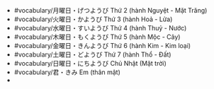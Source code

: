 - #vocabulary/月曜日・げつようび Thứ 2 (hành Nguyệt - Mặt Trăng)
- #vocabulary/火曜日・かようび Thứ 3 (hành Hoả - Lửa)
- #vocabulary/水曜日・すいようび Thứ 4 (hành Thuỷ - Nước)
- #vocabulary/木曜日・もくようび Thứ 5 (hành Mộc - Cây)
- #vocabulary/金曜日・きんようび Thứ 6 (hành Kim - Kim loại)
- #vocabulary/土曜日・どようび Thứ 7 (hành Thổ - Đất)
- #vocabulary/日曜日・にちようび Chủ Nhật (Mặt trời)
- #vocabulary/君・きみ Em (thân mật)
- 